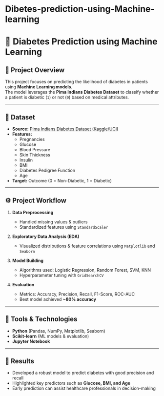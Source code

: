 # Dibetes-prediction-using-Machine-learning
# 🧠 Diabetes Prediction using Machine Learning

## 📝 Project Overview
This project focuses on predicting the likelihood of diabetes in patients using **Machine Learning models**.  
The model leverages the **Pima Indians Diabetes Dataset** to classify whether a patient is diabetic (`1`) or not (`0`) based on medical attributes.

---

## 📂 Dataset
- **Source:** [Pima Indians Diabetes Dataset (Kaggle/UCI)](https://www.kaggle.com/datasets/uciml/pima-indians-diabetes-database)  
- **Features:**  
  - Pregnancies  
  - Glucose  
  - Blood Pressure  
  - Skin Thickness  
  - Insulin  
  - BMI  
  - Diabetes Pedigree Function  
  - Age  
- **Target:** Outcome (0 = Non-Diabetic, 1 = Diabetic)

---

## ⚙️ Project Workflow
1. **Data Preprocessing**
   - Handled missing values & outliers  
   - Standardized features using `StandardScaler`  

2. **Exploratory Data Analysis (EDA)**
   - Visualized distributions & feature correlations using `Matplotlib` and `Seaborn`  

3. **Model Building**
   - Algorithms used: Logistic Regression, Random Forest, SVM, KNN  
   - Hyperparameter tuning with `GridSearchCV`  

4. **Evaluation**
   - Metrics: Accuracy, Precision, Recall, F1-Score, ROC-AUC  
   - Best model achieved **~80% accuracy**  

---

## 🧰 Tools & Technologies
- **Python** (Pandas, NumPy, Matplotlib, Seaborn)  
- **Scikit-learn** (ML models & evaluation)  
- **Jupyter Notebook**  

---

## 📌 Results
- Developed a robust model to predict diabetes with good precision and recall  
- Highlighted key predictors such as **Glucose, BMI, and Age**  
- Early prediction can assist healthcare professionals in decision-making  

